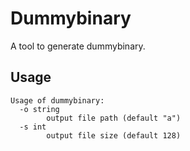 # Dummybinary

A tool to generate dummybinary.

## Usage

```
Usage of dummybinary:
  -o string
        output file path (default "a")
  -s int
        output file size (default 128)
```
